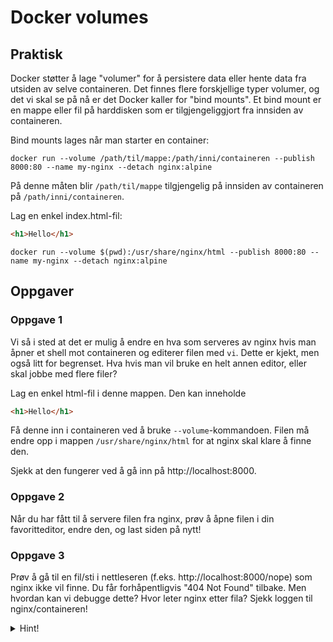 # Docker volumes

## Praktisk

Docker støtter å lage "volumer" for å persistere data eller hente data fra utsiden av selve containeren. Det finnes flere forskjellige typer volumer, og det vi skal se på nå er det Docker kaller for "bind mounts". Et bind mount er en mappe eller fil på harddisken som er tilgjengeliggjort fra innsiden av containeren.

Bind mounts lages når man starter en container:
```
docker run --volume /path/til/mappe:/path/inni/containeren --publish 8000:80 --name my-nginx --detach nginx:alpine
```

På denne måten blir `/path/til/mappe` tilgjengelig på innsiden av containeren på `/path/inni/containeren`.

Lag en enkel index.html-fil:
```html
<h1>Hello</h1>
```

```
docker run --volume $(pwd):/usr/share/nginx/html --publish 8000:80 --name my-nginx --detach nginx:alpine
```


## Oppgaver

### Oppgave 1

Vi så i sted at det er mulig å endre en hva som serveres av nginx hvis man åpner et shell mot containeren og editerer filen med `vi`. Dette er kjekt, men også litt for begrenset. Hva hvis man vil bruke en helt annen editor, eller skal jobbe med flere filer?

Lag en enkel html-fil i denne mappen. Den kan inneholde
```html
<h1>Hello</h1>
```

Få denne inn i containeren ved å bruke `--volume`-kommandoen. Filen må endre opp i mappen `/usr/share/nginx/html` for at nginx skal klare å finne den.

Sjekk at den fungerer ved å gå inn på http://localhost:8000.

### Oppgave 2

Når du har fått til å servere filen fra nginx, prøv å åpne filen i din favoritteditor, endre den, og last siden på nytt!

### Oppgave 3

Prøv å gå til en fil/sti i nettleseren (f.eks. http://localhost:8000/nope) som nginx ikke vil finne. Du får forhåpentligvis "404 Not Found" tilbake. Men hvordan kan vi debugge dette? Hvor leter nginx etter fila? Sjekk loggen til nginx/containeren!

<details>
  <summary>Hint!</summary>
  Docker har en kommando vi ikke har sett på enda som heter `docker logs`. `docker logs [container-navn]` gir deg output fra selve containeren, og hvis ting er satt opp riktig betyr gjerne dette programmet som startes i containeren
</details>
